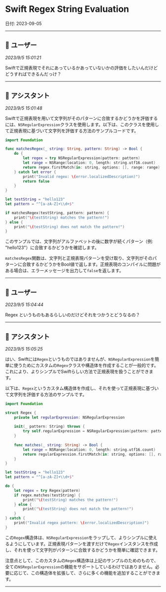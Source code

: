 # Swift Regex String Evaluation

日付: 2023-09-05

---

## 👤 ユーザー
*2023/9/5 15:01:21*

Swiftで正規表現でそれにあっているかあっていないかの評価をしたいんだけどどうすればできるんだっけ？

---

## 🤖 アシスタント
*2023/9/5 15:01:48*

Swiftで正規表現を用いて文字列がそのパターンに合致するかどうかを評価するには、`NSRegularExpression`クラスを使用します。以下は、このクラスを使用して正規表現に基づいて文字列を評価する方法のサンプルコードです。

```swift
import Foundation

func matchesRegex(_ string: String, pattern: String) -> Bool {
    do {
        let regex = try NSRegularExpression(pattern: pattern)
        let range = NSRange(location: 0, length: string.utf16.count)
        return regex.firstMatch(in: string, options: [], range: range) != nil
    } catch let error {
        print("Invalid regex: \(error.localizedDescription)")
        return false
    }
}

let testString = "hello123"
let pattern = "^[a-zA-Z]+\\d+$"

if matchesRegex(testString, pattern: pattern) {
    print("\(testString) matches the pattern!")
} else {
    print("\(testString) does not match the pattern!")
}
```

このサンプルでは、文字列がアルファベットの後に数字が続くパターン（例: "hello123"）に合致するかどうかを確認します。

`matchesRegex`関数は、文字列と正規表現パターンを受け取り、文字列がそのパターンに合致するかどうかをBool値で返します。正規表現のコンパイルに問題がある場合は、エラーメッセージを出力して`false`を返します。

---

## 👤 ユーザー
*2023/9/5 15:04:44*

Regex というものもあるらしいのだけどそれをつかうとどうなるの？

---

## 🤖 アシスタント
*2023/9/5 15:05:25*

はい、Swiftには`Regex`というものではありませんが、`NSRegularExpression`を簡単に使うためにカスタムの`Regex`クラスや構造体を作成することが一般的です。これにより、よりシンプルでSwiftらしい方法で正規表現を扱うことができます。

以下は、`Regex`というカスタム構造体を作成し、それを使って正規表現に基づいて文字列を評価する方法のサンプルです。

```swift
import Foundation

struct Regex {
    private let regularExpression: NSRegularExpression
    
    init(_ pattern: String) throws {
        try self.regularExpression = NSRegularExpression(pattern: pattern)
    }
    
    func matches(_ string: String) -> Bool {
        let range = NSRange(location: 0, length: string.utf16.count)
        return regularExpression.firstMatch(in: string, options: [], range: range) != nil
    }
}

let testString = "hello123"
let pattern = "^[a-zA-Z]+\\d+$"

do {
    let regex = try Regex(pattern)
    if regex.matches(testString) {
        print("\(testString) matches the pattern!")
    } else {
        print("\(testString) does not match the pattern!")
    }
} catch {
    print("Invalid regex pattern: \(error.localizedDescription)")
}
```

この`Regex`構造体は、`NSRegularExpression`をラップして、よりシンプルに使えるようにしています。正規表現パターンを渡すだけで`Regex`インスタンスを作成し、それを使って文字列がパターンに合致するかどうかを簡単に確認できます。

注意点として、このカスタムの`Regex`構造体は上記のサンプルのためのもので、全ての`NSRegularExpression`の機能をサポートしているわけではありません。必要に応じて、この構造体を拡張して、さらに多くの機能を追加することができます。

---

